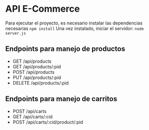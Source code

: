 # API E-Commerce
Para ejecutar el proyecto, es necesario instalar las dependencias necesarias
`npm install`
Una vez instalado, iniciar el servidor:
`node server.js`
## Endpoints para manejo de productos
- GET /api/products
- GET /api/products/:pid
- POST /api/products
- PUT /api/products/:pid
- DELETE /api/products/:pid
## Endpoints para manejo de carritos
- POST /api/carts
- GET /api/carts/:cid
- POST /api/carts/:cid/product/:pid
